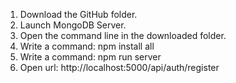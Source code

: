 1. Download the GitHub folder.
2. Launch MongoDB Server.
3. Open the command line in the downloaded folder.
4. Write a command: npm install all
5. Write a command: npm run server
6. Open url: http://localhost:5000/api/auth/register
